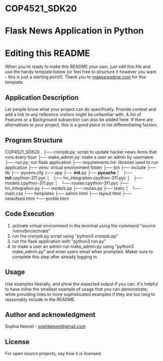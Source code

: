 # COP4521_SDK20

# Flask News Application in Python

# Editing this README

When you're ready to make this README your own, just edit this file and use the handy template below (or feel free to structure it however you want - this is just a starting point!). Thank you to [makeareadme.com](https://www.makeareadme.com/) for this template.

## Application Description
Let people know what your project can do specifically. Provide context and add a link to any reference visitors might be unfamiliar with. A list of Features or a Background subsection can also be added here. If there are alternatives to your project, this is a good place to list differentiating factors.

## Program Structure

COP4521_SDK20
.
├── cronjob.py: script to update hacker news items that runs every hour 
├── make_admin.py: make a user an admin by username
├── run.py: run flask application
├── requirements.txt: libraries used to run application
├── venv: virtual environment folder
    ├── bin
    ├── include
    ├── lib
    ├── pyvenv.cfg
├── app
    ├── __init__.py
    ├── __pycache__
    │   ├── __init__.cpython-311.pyc
    │   ├── hn_integration.cpython-311.pyc
    │   ├── models.cpython-311.pyc
    │   └── routes.cpython-311.pyc
    ├── hn_integration.py
    ├── models.py
    ├── routes.py
    ├── static
    │   └── main.css
    └── templates
        ├── admin.html
        ├── layout.html
        ├── newsfeed.html
        └── profile.html

## Code Execution

1) activate virtual environment in the terminal using the command "source /venv/bin/activate"
2) run the cronjob.py script using "python3 cronjob.py"
3) run the flask application with "python3 run.py"
4) to make a user an admin run make_admin.py using "python3 make_admin.py" and enter users email when prompted. Maker sure to complete this step after already logging in. 

## Usage
Use examples liberally, and show the expected output if you can. It's helpful to have inline the smallest example of usage that you can demonstrate, while providing links to more sophisticated examples if they are too long to reasonably include in the README.

## Author and acknowledgment

Sophia Keezel - sophkeezel@gmail.com

## License
For open source projects, say how it is licensed.

